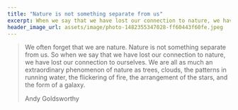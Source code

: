 ```yaml
---
title: "Nature is not something separate from us"
excerpt: When we say that we have lost our connection to nature, we have lost our connection to ourselves.
header_image_url: assets/image/photo-1482355347028-ff60443f60fe.jpeg
---
```


> We often forget that we are nature. Nature is not something separate from us. So when we say that we have lost our connection to nature, we have lost our connection to ourselves. We are all as much an extraordinary phenomenon of nature as trees, clouds, the patterns in running water, the flickering of fire, the arrangement of the stars, and the form of a galaxy.
>
> <footer class="blockquote-footer">Andy Goldsworthy</footer>


